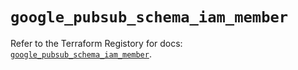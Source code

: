 # `google_pubsub_schema_iam_member`

Refer to the Terraform Registory for docs: [`google_pubsub_schema_iam_member`](https://registry.terraform.io/providers/hashicorp/google/5.26.0/docs/resources/pubsub_schema_iam_member).
